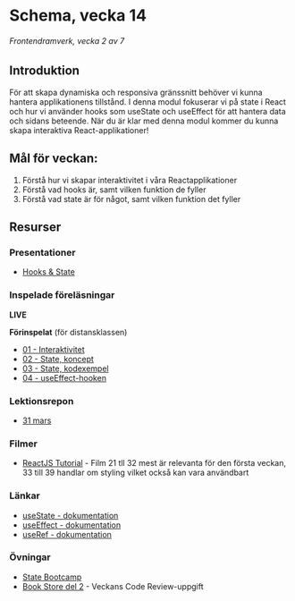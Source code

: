 # Schema, vecka 14
###### Frontendramverk, vecka 2 av 7

## Introduktion

För att skapa dynamiska och responsiva gränssnitt behöver vi kunna hantera applikationens tillstånd. 
I denna modul fokuserar vi på state i React och hur vi använder hooks som useState och useEffect för att hantera data och sidans beteende. 
När du är klar med denna modul kommer du kunna skapa interaktiva React-applikationer!

## Mål för veckan:

1. Förstå hur vi skapar interaktivitet i våra Reactapplikationer
2. Förstå vad hooks är, samt vilken funktion de fyller
3. Förstå vad state är för något, samt vilken funktion det fyller

## Resurser

### Presentationer

* [Hooks & State](https://docs.google.com/presentation/d/1ptkIbiE5WDWGyEZOpUoGc4tfMZpRzNPQ/edit?usp=sharing&ouid=117251319654116712560&rtpof=true&sd=true)

### Inspelade föreläsningar

**LIVE**

**Förinspelat** (för distansklassen)

* [01 - Interaktivitet](https://vimeo.com/1039701605/38ee8ad5c5?share=copy)
* [02 - State, koncept](https://vimeo.com/1044577458/9ec7ac078c?share=copy)
* [03 - State, kodexempel](https://vimeo.com/1044577510/960e9f9ea6?share=copy)
* [04 - useEffect-hooken](https://vimeo.com/1044577640/b8ac585af2?share=copy)

### Lektionsrepon

* [31 mars](https://github.com/fu-react-fe24/week-14-lecture-31-mars)

### Filmer

* [ReactJS Tutorial](https://www.youtube.com/playlist?list=PLSsAz5wf2lkK_ekd0J__44KG6QoXetZza) - Film 21 tll 32 mest är relevanta för den första veckan, 33 till 39 handlar om styling vilket också kan vara användbart

### Länkar

* [useState - dokumentation](https://react.dev/reference/react/useState)
* [useEffect - dokumentation](https://react.dev/reference/react/useEffect)
* [useRef - dokumentation](https://react.dev/reference/react/useRef)

### Övningar 

* [State Bootcamp](https://github.com/fu-react-fe24/week-14-exercise-state-bootcamp)
* [Book Store del 2](https://github.com/fu-react-fe24/week-14-exercise-state-bookstore) - Veckans Code Review-uppgift







